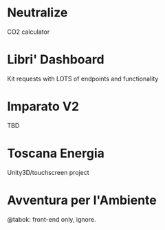 # Neutralize

CO2 calculator

# Libri' Dashboard

Kit requests with LOTS of endpoints and functionality

# Imparato V2

TBD

# Toscana Energia

Unity3D/touchscreen project

# Avventura per l'Ambiente

@tabok: front-end only, ignore.
